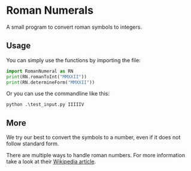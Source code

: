 # Roman Numerals

A small program to convert roman symbols to integers.

## Usage

You can simply use the functions by importing the file:

```python
import RomanNumeral as RN
print(RN.romanToInt("MMXXII"))
print(RN.determineForm("MMXXII"))
```

Or you can use the commandline like this:

```console
python .\test_input.py IIIIIV
```

## More

We try our best to convert the symbols to a number, even if it does not follow standard form.

There are multiple ways to handle roman numbers. For more information take a look at their [Wikipedia article](https://en.wikipedia.org/wiki/Roman_numerals).
